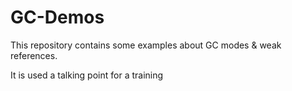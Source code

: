 # GC-Demos

This repository contains some examples about GC modes & weak references. 

It is used a talking point for a training
